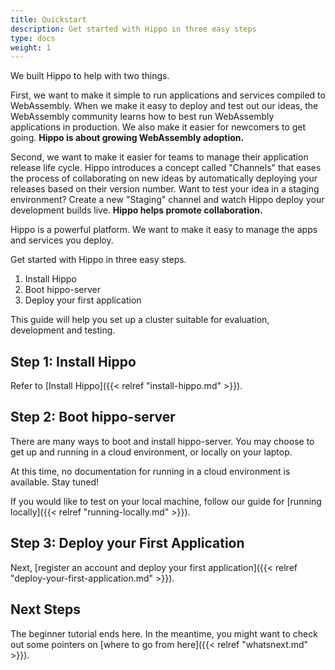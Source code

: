 ```yaml
---
title: Quickstart
description: Get started with Hippo in three easy steps
type: docs
weight: 1
---
```


We built Hippo to help with two things.

First, we want to make it simple to run applications and services compiled to
WebAssembly. When we make it easy to deploy and test out our ideas, the
WebAssembly community learns how to best run WebAssembly applications in
production. We also make it easier for newcomers to get going. **Hippo is about
growing WebAssembly adoption.**

Second, we want to make it easier for teams to manage their application release
life cycle. Hippo introduces a concept called "Channels" that eases the process
of collaborating on new ideas by automatically deploying your releases based on
their version number. Want to test your idea in a staging environment? Create a
new "Staging" channel and watch Hippo deploy your development builds live.
**Hippo helps promote collaboration.**

Hippo is a powerful platform. We want to make it easy to manage the apps and
services you deploy.

Get started with Hippo in three easy steps.

1. Install Hippo
1. Boot hippo-server
1. Deploy your first application

This guide will help you set up a cluster suitable for evaluation, development
and testing.

## Step 1: Install Hippo

Refer to [Install Hippo]({{< relref "install-hippo.md" >}}).

## Step 2: Boot hippo-server

There are many ways to boot and install hippo-server. You may choose to get up
and running in a cloud environment, or locally on your laptop.

At this time, no documentation for running in a cloud environment is available.
Stay tuned!

If you would like to test on your local machine, follow our guide for [running
locally]({{< relref "running-locally.md" >}}).

## Step 3: Deploy your First Application

Next, [register an account and deploy your first
application]({{< relref "deploy-your-first-application.md" >}}).

## Next Steps

The beginner tutorial ends here. In the meantime, you might want to check out
some pointers on [where to go from here]({{< relref "whatsnext.md" >}}).
